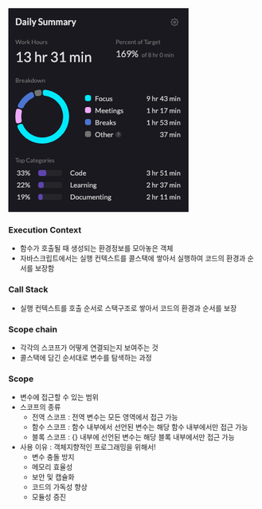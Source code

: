 <img src="/Tracking_Time/2_Feb/250224.png">

### Execution Context
- 함수가 호출될 때 생성되는 환경정보를 모아놓은 객체
- 자바스크립트에서는 실행 컨텍스트를 콜스택에 쌓아서 실행하여 코드의 환경과 순서를 보장함

### Call Stack
- 실행 컨텍스트를 호출 순서로 스택구조로 쌓아서 코드의 환경과 순서를 보장

### Scope chain
* 각각의 스코프가 어떻게 연결되는지 보여주는 것
* 콜스택에 담긴 순서대로 변수를 탐색하는 과정

### Scope
* 변수에 접근할 수 있는 범위
* 스코프의 종류
  * 전역 스코프 : 전역 변수는 모든 영역에서 접근 가능
  * 함수 스코프 : 함수 내부에서 선언된 변수는 해당 함수 내부에서만 접근 가능
  * 블록 스코프 : {} 내부에 선언된 변수는 해당 블록 내부에서만 접근 가능
* 사용 이유 : 객체지향적인 프로그래밍을 위해서!
  * 변수 충돌 방지
  * 메모리 효율성
  * 보안 및 캡슐화
  * 코드의 가독성 향상
  * 모듈성 증진

